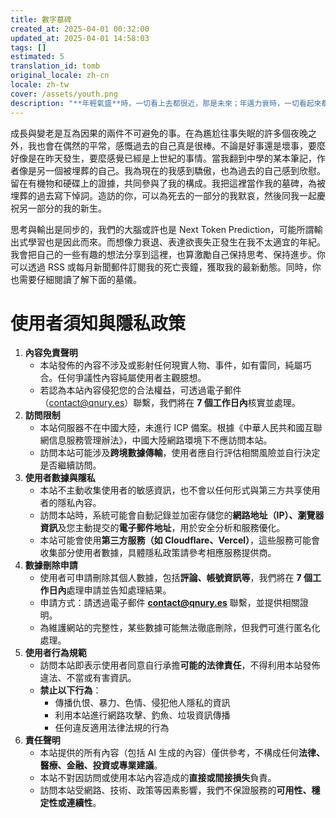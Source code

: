 ```yaml
---
title: 數字墓碑
created_at: 2025-04-01 00:32:00
updated_at: 2025-04-01 14:58:03
tags: []
estimated: 5
translation_id: tomb
original_locale: zh-cn
locale: zh-tw
cover: /assets/youth.png
description: "**年輕氣盛**時，一切看上去都很近，那是未來；年邁力衰時，一切看起來都很遠，那是過去。"
---
```


成長與變老是互為因果的兩件不可避免的事。在為尷尬往事失眠的許多個夜晚之外，我也會在偶然的平常，感慨過去的自己真是很棒。不論是好事還是壞事，要麼好像是在昨天發生，要麼感覺已經是上世紀的事情。當我翻到中學的某本筆記，作者像是另一個被埋葬的自己。我為現在的我感到驕傲，也為過去的自己感到欣慰。留在有機物和硬碟上的證據，共同參與了我的構成。我把這裡當作我的墓碑，為被埋葬的過去寫下悼詞。造訪的你，可以為死去的一部分的我默哀，然後同我一起慶祝另一部分的我的新生。

思考與輸出是同步的，我們的大腦或許也是 Next Token Prediction，可能所謂輸出式學習也是因此而來。而想像力衰退、表達欲喪失正發生在我不太適宜的年紀。我會把自己的一些有趣的想法分享到這裡，也算激勵自己保持思考、保持進步。你可以透過 RSS 或每月新聞郵件訂閱我的死亡喪鐘，獲取我的最新動態。同時，你也需要仔細閱讀了解下面的墓儀。

# 使用者須知與隱私政策

<a id="terms"></a>

1. **內容免責聲明**
    - 本站發佈的內容不涉及或影射任何現實人物、事件，如有雷同，純屬巧合。任何爭議性內容純屬使用者主觀臆想。
    - 若認為本站內容侵犯您的合法權益，可透過電子郵件（[contact@qnury.es](mailto:contact@qnury.es)）聯繫，我們將在 **7 個工作日內**核實並處理。
2. **訪問限制**
    - 本站伺服器不在中國大陸，未進行 ICP 備案。根據《中華人民共和國互聯網信息服務管理辦法》，中國大陸網路環境下不應訪問本站。
    - 訪問本站可能涉及**跨境數據傳輸**，使用者應自行評估相關風險並自行決定是否繼續訪問。
3. **使用者數據與隱私**
    - 本站不主動收集使用者的敏感資訊，也不會以任何形式與第三方共享使用者的隱私內容。
    - 訪問本站時，系統可能會自動記錄並加密存儲您的**網路地址（IP）、瀏覽器資訊**及您主動提交的**電子郵件地址**，用於安全分析和服務優化。
    - 本站可能會使用**第三方服務（如 Cloudflare、Vercel）**，這些服務可能會收集部分使用者數據，具體隱私政策請參考相應服務提供商。
4. **數據刪除申請**
    - 使用者可申請刪除其個人數據，包括**評論、帳號資訊等**，我們將在 **7 個工作日內**處理申請並告知處理結果。
    - 申請方式：請透過電子郵件 **[contact@qnury.es](mailto:contact@qnury.es)** 聯繫，並提供相關證明。
    - 為維護網站的完整性，某些數據可能無法徹底刪除，但我們可進行匿名化處理。
5. **使用者行為規範**
    - 訪問本站即表示使用者同意自行承擔**可能的法律責任**，不得利用本站發佈違法、不當或有害資訊。
    - **禁止以下行為**：
        - 傳播仇恨、暴力、色情、侵犯他人隱私的資訊
        - 利用本站進行網路攻擊、釣魚、垃圾資訊傳播
        - 任何違反適用法律法規的行為
6. **責任聲明**
    - 本站提供的所有內容（包括 AI 生成的內容）僅供參考，不構成任何**法律、醫療、金融、投資或專業建議**。
    - 本站不對因訪問或使用本站內容造成的**直接或間接損失**負責。
    - 訪問本站受網路、技術、政策等因素影響，我們不保證服務的**可用性、穩定性或連續性**。
